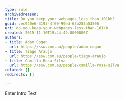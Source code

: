 ```yaml
---
type: rule
archivedreason: 
title: Do you keep your webpages less than 101kb?
guid: cec940e6-3193-4f60-99ed-63b283a53506
uri: do-you-keep-your-webpages-less-than-101kb
created: 2015-11-10T19:44:49.0000000Z
authors:
- title: Adam Cogan
  url: https://ssw.com.au/people/adam-cogan
- title: Tiago Araujo
  url: https://ssw.com.au/people/tiago-araujo
- title: Camilla Rosa Silva
  url: https://ssw.com.au/people/camilla-rosa-silva
related: []
redirects: []

---
```



Enter Intro Text
<br><excerpt class='endintro'></excerpt><br>



